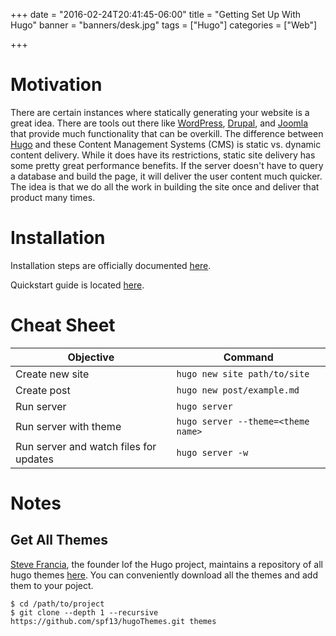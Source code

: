 +++
date = "2016-02-24T20:41:45-06:00"
title = "Getting Set Up With Hugo"
banner = "banners/desk.jpg"
tags = ["Hugo"]
categories = ["Web"]

+++

Motivation
===

There are certain instances where statically generating your website is a great idea. There are tools out there like [WordPress](https://wordpress.org/), [Drupal](https://www.drupal.org/), and [Joomla](https://www.joomla.org/) that provide much functionality that can be overkill. The difference between [Hugo](https://gohugo.io/) and these Content Management Systems (CMS) is static vs. dynamic content delivery. While it does have its restrictions, static site delivery has some pretty great performance benefits. If the server doesn't have to query a database and build the page, it will deliver the user content much quicker. The idea is that we do all the work in building the site once and deliver that product many times.

Installation
===

Installation steps are officially documented [here](https://gohugo.io/overview/installing/).

Quickstart guide is located [here](https://gohugo.io/overview/quickstart/).

Cheat Sheet
===

Objective | Command
--- | ---
Create new site | `hugo new site path/to/site`
Create post | `hugo new post/example.md`
Run server | `hugo server`
Run server with theme | `hugo server --theme=<theme name>`
Run server and watch files for updates | `hugo server -w`

Notes
===

## Get All Themes
[Steve Francia](https://github.com/spf13), the founder lof the Hugo project, maintains a repository of all hugo themes [here](https://github.com/spf13/hugoThemes). You can conveniently download all the themes and add them to your poject.

    $ cd /path/to/project
    $ git clone --depth 1 --recursive https://github.com/spf13/hugoThemes.git themes

